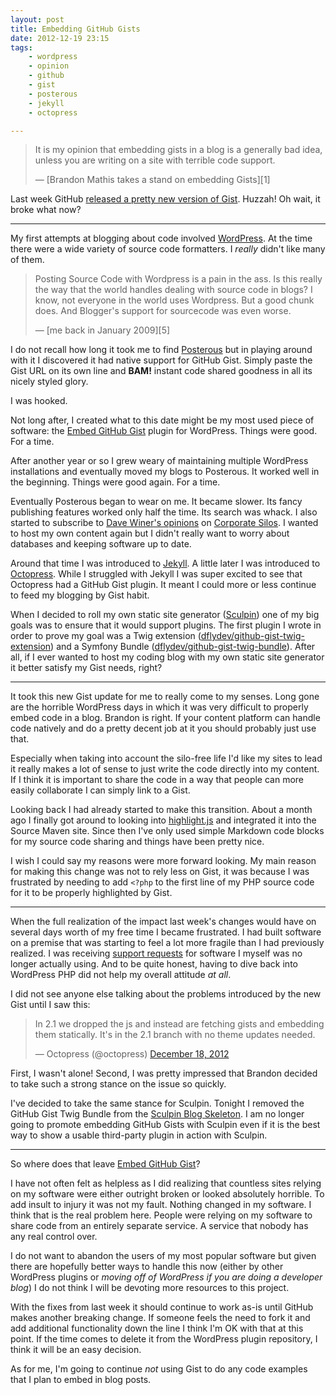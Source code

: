 ```yaml
---
layout: post
title: Embedding GitHub Gists
date: 2012-12-19 23:15
tags:
    - wordpress
    - opinion
    - github
    - gist
    - posterous
    - jekyll
    - octopress

---
```


> It is my opinion that embedding gists in a blog is a generally bad idea,
> unless you are writing on a site with terrible code support.
> <footer>— [Brandon Mathis takes a stand on embedding Gists][1]</footer>

Last week GitHub [released a pretty new version of Gist][2]. Huzzah! Oh wait,
it broke what now?

---

My first attempts at blogging about code involved [WordPress][4]. At the time
there were a wide variety of source code formatters. I *really* didn't like
many of them.

> Posting Source Code with Wordpress is a pain in the ass. Is this really the
> way that the world handles dealing with source code in blogs? I know, not
> everyone in the world uses Wordpress. But a good chunk does. And Blogger's
> support for sourcecode was even worse.
> <footer>— [me back in January 2009][5]</footer>

I do not recall how long it took me to find [Posterous][6] but in playing around
with it I discovered it had native support for GitHub Gist. Simply paste the
Gist URL on its own line and **BAM!** instant code shared goodness in all its
nicely styled glory.

I was hooked.

Not long after, I created what to this date might be my most used piece of
software: the [Embed GitHub Gist][7] plugin for WordPress. Things were good.
For a time.

After another year or so I grew weary of maintaining multiple WordPress installations
and eventually moved my blogs to Posterous. It worked well in the beginning. Things
were good again. For a time.

Eventually Posterous began to wear on me. It became slower. Its fancy publishing
features worked only half the time. Its search was whack. I also started to subscribe
to [Dave Winer's opinions][8] on [Corporate Silos][9]. I wanted to host my own content
again but I didn't really want to worry about databases and keeping software up to date.

Around that time I was introduced to [Jekyll][10]. A little later I was introduced
to [Octopress][11]. While I struggled with Jekyll I was super excited to see that
Octopress had a GitHub Gist plugin. It meant I could more or less continue to feed my
blogging by Gist habit.

When I decided to roll my own static site generator ([Sculpin][12]) one of my big
goals was to ensure that it would support plugins. The first plugin I wrote in order
to prove my goal was a Twig extension ([dflydev/github-gist-twig-extension][13])
and a Symfony Bundle ([dflydev/github-gist-twig-bundle][14]). After all, if
I ever wanted to host my coding blog with my own static site generator it
better satisfy my Gist needs, right?

---

It took this new Gist update for me to really come to my senses. Long gone
are the horrible WordPress days in which it was very difficult to properly
embed code in a blog. Brandon is right. If your content platform can handle
code natively and do a pretty decent job at it you should probably just use
that.

Especially when taking into account the silo-free life I'd like my sites to
lead it really makes a lot of sense to just write the code directly into
my content. If I think it is important to share the code in a way that people
can more easily collaborate I can simply link to a Gist.

Looking back I had already started to make this transition. About a month ago
I finally got around to looking into [highlight.js][15] and integrated it into
the Source Maven site. Since then I've only used simple Markdown code blocks
for my source code sharing and things have been pretty nice.

I wish I could say my reasons were more forward looking. My main reason for
making this change was not to rely less on Gist, it was because I was frustrated
by needing to add `<?php` to the first line of my PHP source code for it to be
properly highlighted by Gist.

---

When the full realization of the impact last week's changes would have on
several days worth of my free time I became frustrated. I had built software on
a premise that was starting to feel a lot more fragile than I had previously
realized. I was receiving [support requests][3] for software I myself was no
longer actually using. And to be quite honest, having to dive back into WordPress
PHP did not help my overall attitude *at all*.

I did not see anyone else talking about the problems introduced by the new Gist
until I saw this:

<blockquote class="twitter-tweet"><p>In 2.1 we dropped the js and instead are fetching gists and embedding them statically. It's in the 2.1 branch with no theme updates needed.</p>&mdash; Octopress (@octopress) <a href="https://twitter.com/octopress/status/281093876993912833" data-datetime="2012-12-18T17:49:37+00:00">December 18, 2012</a></blockquote>
<script async src="//platform.twitter.com/widgets.js" charset="utf-8"></script>

First, I wasn't alone! Second, I was pretty impressed that Brandon decided to
take such a strong stance on the issue so quickly.

I've decided to take the same stance for Sculpin. Tonight I removed the GitHub Gist Twig
Bundle from the [Sculpin Blog Skeleton][16]. I am no longer going to promote embedding
GitHub Gists with Sculpin even if it is the best way to show a usable third-party plugin
in action with Sculpin.

---

So where does that leave [Embed GitHub Gist][7]?

I have not often felt as helpless as I did realizing that countless sites relying
on my software were either outright broken or looked absolutely horrible. To add insult
to injury it was not my fault. Nothing changed in my software. I think that is the real
problem here. People were relying on my software to share code from an entirely separate
service. A service that nobody has any real control over.

I do not want to abandon the users of my most popular software but given there are
hopefully better ways to handle this now (either by other WordPress plugins or *moving
off of WordPress if you are doing a developer blog*) I do not think I will be devoting
more resources to this project.

With the fixes from last week it should continue to work as-is until GitHub makes another
breaking change. If someone feels the need to fork it and add additional functionality
down the line I think I'm OK with that at this point. If the time comes to delete it
from the WordPress plugin repository, I think it will be an easy decision.

As for me, I'm going to continue *not* using Gist to do any code examples that
I plan to embed in blog posts.

[1]: https://twitter.com/imathis/status/281095032038113280
[2]: https://github.com/blog/1276-welcome-to-a-new-gist
[3]: http://wordpress.org/support/plugin/embed-github-gist
[4]: http://wordpress.org/
[5]: http://blog.srcmvn.com/wordpress-and-posting-source-code
[6]: https://posterous.com/
[7]: http://wordpress.org/extend/plugins/embed-github-gist/
[8]: http://scripting.com/stories/2011/09/16/corporateBloggingSilos.html
[9]: http://scripting.com/stories/2011/02/14/corporateBloggingSilosInTh.html
[10]: https://github.com/mojombo/jekyll
[11]: http://octopress.org/
[12]: http://sculpin.io
[13]: https://github.com/dflydev/dflydev-github-gist-twig-extension
[14]: https://github.com/dflydev/dflydev-github-gist-twig-bundle
[15]: http://softwaremaniacs.org/soft/highlight/en/
[16]: https://github.com/sculpin/sculpin-blog-skeleton